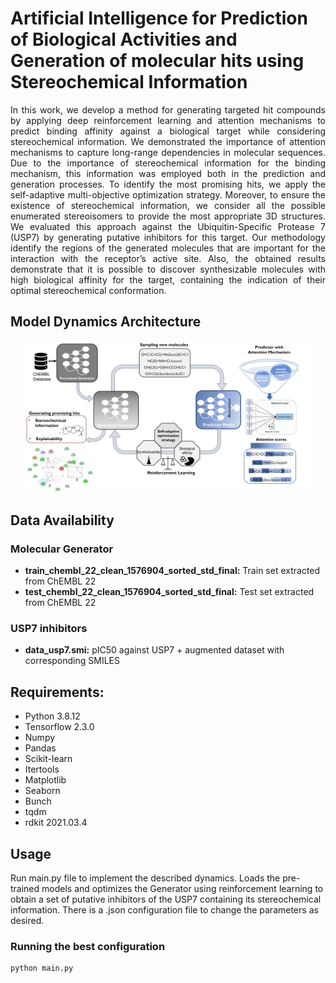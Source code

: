# Artificial Intelligence for Prediction of Biological Activities and Generation of molecular hits using Stereochemical Information

<p align="justify"> In this work, we develop a method for generating targeted hit compounds by applying deep reinforcement learning and attention mechanisms to predict binding affinity against a biological target while considering stereochemical information. We demonstrated the importance of attention mechanisms to capture long-range dependencies in molecular sequences. Due to the importance of stereochemical information for the binding mechanism, this information was employed both in the prediction and generation processes. To identify the most promising hits, we apply the self-adaptive multi-objective optimization strategy. Moreover, to ensure the existence of stereochemical information, we consider all the possible enumerated stereoisomers to provide the most appropriate 3D structures. We evaluated this approach against the Ubiquitin-Specific Protease 7 (USP7) by generating
putative inhibitors for this target. Our methodology identify the regions of
the generated molecules that are important for the interaction with the receptor’s
active site. Also, the obtained results demonstrate that it is possible to discover
synthesizable molecules with high biological affinity for the target, containing the
indication of their optimal stereochemical conformation. </p>


## Model Dynamics Architecture
<p align="center"><img src="/generated/Fig1.jpg" width="90%" height="90%"/></p>

## Data Availability
### Molecular Generator
- **train_chembl_22_clean_1576904_sorted_std_final:** Train set extracted from ChEMBL 22
- **test_chembl_22_clean_1576904_sorted_std_final:** Test set extracted from ChEMBL 22
### USP7 inhibitors
- **data_usp7.smi:** pIC50 against USP7 + augmented dataset with corresponding SMILES 
 

## Requirements:
- Python 3.8.12
- Tensorflow 2.3.0
- Numpy 
- Pandas
- Scikit-learn
- Itertools
- Matplotlib
- Seaborn
- Bunch
- tqdm
- rdkit 2021.03.4

## Usage 
Run main.py file to implement the described dynamics. Loads the pre-trained models and optimizes the Generator using reinforcement learning to obtain a set of putative inhibitors of the USP7 containing its stereochemical information. There is a .json configuration file to change the parameters as desired.

### Running the best configuration
```
python main.py 
```
